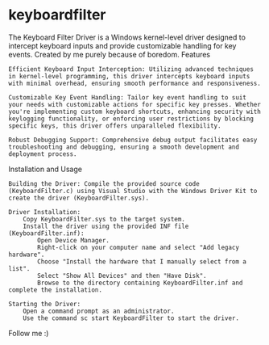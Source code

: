 # keyboardfilter
The Keyboard Filter Driver is a Windows kernel-level driver designed to intercept keyboard inputs and provide customizable handling for key events. Created by me purely because of boredom.
Features

    Efficient Keyboard Input Interception: Utilizing advanced techniques in kernel-level programming, this driver intercepts keyboard inputs with minimal overhead, ensuring smooth performance and responsiveness.

    Customizable Key Event Handling: Tailor key event handling to suit your needs with customizable actions for specific key presses. Whether you're implementing custom keyboard shortcuts, enhancing security with keylogging functionality, or enforcing user restrictions by blocking specific keys, this driver offers unparalleled flexibility.

    Robust Debugging Support: Comprehensive debug output facilitates easy troubleshooting and debugging, ensuring a smooth development and deployment process.

Installation and Usage

    Building the Driver: Compile the provided source code (KeyboardFilter.c) using Visual Studio with the Windows Driver Kit to create the driver (KeyboardFilter.sys).

    Driver Installation:
        Copy KeyboardFilter.sys to the target system.
        Install the driver using the provided INF file (KeyboardFilter.inf):
            Open Device Manager.
            Right-click on your computer name and select "Add legacy hardware".
            Choose "Install the hardware that I manually select from a list".
            Select "Show All Devices" and then "Have Disk".
            Browse to the directory containing KeyboardFilter.inf and complete the installation.

    Starting the Driver:
        Open a command prompt as an administrator.
        Use the command sc start KeyboardFilter to start the driver.

Follow me :)
